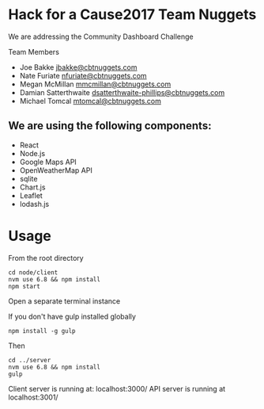 # Hack for a Cause2017 Team Nuggets
We are addressing the Community Dashboard Challenge

Team Members
* Joe Bakke jbakke@cbtnuggets.com
* Nate Furiate nfuriate@cbtnuggets.com
* Megan McMillan mmcmillan@cbtnuggets.com
* Damian Satterthwaite dsatterthwaite-phillips@cbtnuggets.com
* Michael Tomcal mtomcal@cbtnuggets.com

## We are using the following components:
* React
* Node.js
* Google Maps API
* OpenWeatherMap API
* sqlite
* Chart.js
* Leaflet
* lodash.js


# Usage

From the root directory

```
cd node/client
nvm use 6.8 && npm install
npm start
```

Open a separate terminal instance

If you don't have gulp installed globally

```
npm install -g gulp
```

Then


```
cd ../server
nvm use 6.8 && npm install
gulp
```

Client server is running at: localhost:3000/
API server is running at localhost:3001/